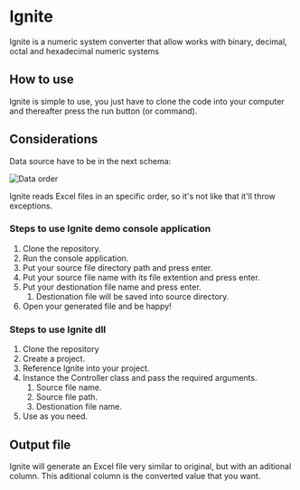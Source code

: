 # Ignite
Ignite is a numeric system converter that allow works with binary, decimal, octal and hexadecimal numeric systems

## How to use
Ignite is simple to use, you just have to clone the code into your computer and thereafter press the run button (or command).

## Considerations

Data source have to be in the next schema:

![Data order](https://i.ibb.co/pQ63csx/Capture.png)

Ignite reads Excel files in an specific order, so it's not like that it'll throw exceptions.

### Steps to use Ignite demo console application
1. Clone the repository.
2. Run the console application.
3. Put your source file directory path and press enter.
4. Put your source file name with its file extention and press enter.
5. Put your destionation file name and press enter.
    1. Destionation file will be saved into source directory.
6. Open your generated file and be happy!

### Steps to use Ignite dll
1. Clone the repository
2. Create a project.
3. Reference Ignite into your project.
4. Instance the Controller class and pass the required arguments.
    1. Source file name.
    2. Source file path.
    3. Destionation file name.
5. Use as you need.

## Output file

Ignite will generate an Excel file very similar to original, but with an aditional column. This aditional column is the converted value that you want.
